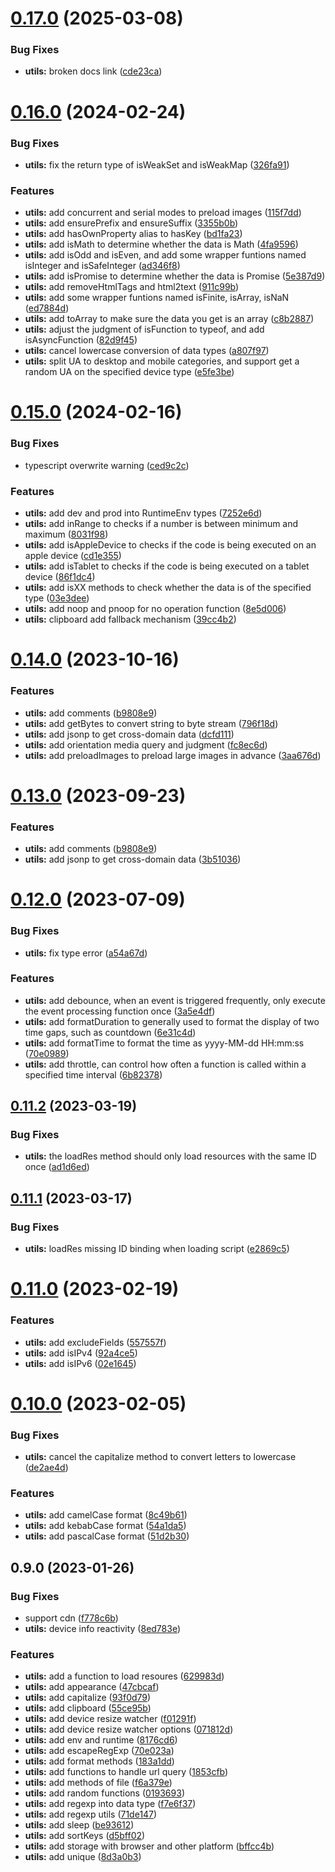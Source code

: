 # [0.17.0](https://github.com/chengpeiquan/bassist/compare/utils@0.16.0...utils@0.17.0) (2025-03-08)


### Bug Fixes

* **utils:** broken docs link ([cde23ca](https://github.com/chengpeiquan/bassist/commit/cde23caea82eb6cba50f6883086402f8ccdd505f))



# [0.16.0](https://github.com/chengpeiquan/bassist/compare/utils@0.15.0...utils@0.16.0) (2024-02-24)


### Bug Fixes

* **utils:** fix the return type of isWeakSet and isWeakMap ([326fa91](https://github.com/chengpeiquan/bassist/commit/326fa918095ba020f72114f35ca487594ba160cd))


### Features

* **utils:** add concurrent and serial modes to preload images ([115f7dd](https://github.com/chengpeiquan/bassist/commit/115f7dd7990f1a44c75c6427d04b10e60d456e0f))
* **utils:** add ensurePrefix and ensureSuffix ([3355b0b](https://github.com/chengpeiquan/bassist/commit/3355b0bd629f579a0c5ec0b9558cf5dfcf4a7d5e))
* **utils:** add hasOwnProperty alias to hasKey ([bd1fa23](https://github.com/chengpeiquan/bassist/commit/bd1fa236ab423918a193aa8bb74443f5ae82ad43))
* **utils:** add isMath to determine whether the data is Math ([4fa9596](https://github.com/chengpeiquan/bassist/commit/4fa95964558096b2b21f28f5392a07fc00d5389c))
* **utils:** add isOdd and isEven, and add some wrapper funtions named isInteger and isSafeInteger ([ad346f8](https://github.com/chengpeiquan/bassist/commit/ad346f8cb54e862db5862360f5a81f58b1e0c431))
* **utils:** add isPromise to determine whether the data is Promise ([5e387d9](https://github.com/chengpeiquan/bassist/commit/5e387d929a4c95ea254727e70fdfcddce3176adf))
* **utils:** add removeHtmlTags and html2text ([911c99b](https://github.com/chengpeiquan/bassist/commit/911c99bec6657dc2635e9c32dc44f139a3aaaba1))
* **utils:** add some wrapper funtions named isFinite, isArray, isNaN ([ed7884d](https://github.com/chengpeiquan/bassist/commit/ed7884d7c03618271bfa680b65f23afab399c89c))
* **utils:** add toArray to make sure the data you get is an array ([c8b2887](https://github.com/chengpeiquan/bassist/commit/c8b28873e1e2deedc5816db6e5098c0122a458c9))
* **utils:** adjust the judgment of isFunction to typeof, and add isAsyncFunction ([82d9f45](https://github.com/chengpeiquan/bassist/commit/82d9f458c664c463a2596b6cfefa49ca1095f3b4))
* **utils:** cancel lowercase conversion of data types ([a807f97](https://github.com/chengpeiquan/bassist/commit/a807f972bc9d0e3d4d2e70366407d23ca1d4bc79))
* **utils:** split UA to desktop and mobile categories, and support get a random UA on the specified device type ([e5fe3be](https://github.com/chengpeiquan/bassist/commit/e5fe3be72c8b45f5d2c53f288d3471398eb3007c))



# [0.15.0](https://github.com/chengpeiquan/bassist/compare/utils@0.14.0...utils@0.15.0) (2024-02-16)


### Bug Fixes

* typescript overwrite warning ([ced9c2c](https://github.com/chengpeiquan/bassist/commit/ced9c2c8a162f63b8b0ae66f65c384177eb7b0e3))


### Features

* **utils:** add dev and prod into RuntimeEnv types ([7252e6d](https://github.com/chengpeiquan/bassist/commit/7252e6d212e91bd0099715c5ffef05756792439b))
* **utils:** add inRange to checks if a number is between minimum and maximum ([8031f98](https://github.com/chengpeiquan/bassist/commit/8031f98fa225af8f2a81b7c830954da369d988c4))
* **utils:** add isAppleDevice to checks if the code is being executed on an apple device ([cd1e355](https://github.com/chengpeiquan/bassist/commit/cd1e3555bd630fd8942c28d2b6d06957c46e27f0))
* **utils:** add isTablet to checks if the code is being executed on a tablet device ([86f1dc4](https://github.com/chengpeiquan/bassist/commit/86f1dc4af968394427bc6efd21d6a06c85e818a5))
* **utils:** add isXX methods to check whether the data is of the specified type ([03e3dee](https://github.com/chengpeiquan/bassist/commit/03e3dee0d1954ef57359f51ec0d51df843b5973b))
* **utils:** add noop and pnoop for no operation function ([8e5d006](https://github.com/chengpeiquan/bassist/commit/8e5d006c7073e07a3bfda8b9345ee35f2ea8a403))
* **utils:** clipboard add fallback mechanism ([39cc4b2](https://github.com/chengpeiquan/bassist/commit/39cc4b271704fda05950361133044866ace9e796))



# [0.14.0](https://github.com/chengpeiquan/bassist/compare/utils@0.12.0...utils@0.14.0) (2023-10-16)


### Features

* **utils:** add comments ([b9808e9](https://github.com/chengpeiquan/bassist/commit/b9808e973d483abed456466829fcb37d6392f36b))
* **utils:** add getBytes to convert string to byte stream ([796f18d](https://github.com/chengpeiquan/bassist/commit/796f18d68cfef2dce1f3dbee4fbeea9aafccdea2))
* **utils:** add jsonp to get cross-domain data ([dcfd111](https://github.com/chengpeiquan/bassist/commit/dcfd1114b5d7e28af0879186720346e137369712))
* **utils:** add orientation media query and judgment ([fc8ec6d](https://github.com/chengpeiquan/bassist/commit/fc8ec6d2f6a493bc36cd46c8247de7acbe5646d8))
* **utils:** add preloadImages to preload large images in advance ([3aa676d](https://github.com/chengpeiquan/bassist/commit/3aa676d7bc6267d1880fc763a90b7d89a98216ed))



# [0.13.0](https://github.com/chengpeiquan/bassist/compare/utils@0.12.0...utils@0.13.0) (2023-09-23)


### Features

* **utils:** add comments ([b9808e9](https://github.com/chengpeiquan/bassist/commit/b9808e973d483abed456466829fcb37d6392f36b))
* **utils:** add jsonp to get cross-domain data ([3b51036](https://github.com/chengpeiquan/bassist/commit/3b51036542adb735adcd9f30122511373242ecc6))



# [0.12.0](https://github.com/chengpeiquan/bassist/compare/utils@0.11.2...utils@0.12.0) (2023-07-09)


### Bug Fixes

* **utils:** fix type error ([a54a67d](https://github.com/chengpeiquan/bassist/commit/a54a67dd86f91a1640ea10cc86f28eeacbf51290))


### Features

* **utils:** add debounce, when an event is triggered frequently, only execute the event processing function once ([3a5e4df](https://github.com/chengpeiquan/bassist/commit/3a5e4df737b128b4c1cd9b98f6c78ecef21ebd74))
* **utils:** add formatDuration to generally used to format the display of two time gaps, such as countdown ([6e31c4d](https://github.com/chengpeiquan/bassist/commit/6e31c4dc5981ccf7724c87a69c527a552d5648ff))
* **utils:** add formatTime to format the time as yyyy-MM-dd HH:mm:ss ([70e0989](https://github.com/chengpeiquan/bassist/commit/70e0989d2cb8c76384c730f0cb5eb6e19361c518))
* **utils:** add throttle, can control how often a function is called within a specified time interval ([6b82378](https://github.com/chengpeiquan/bassist/commit/6b82378cf07cae94ffa3cc7c290495f13c864c93))



## [0.11.2](https://github.com/chengpeiquan/bassist/compare/utils@0.11.1...utils@0.11.2) (2023-03-19)


### Bug Fixes

* **utils:** the loadRes method should only load resources with the same ID once ([ad1d6ed](https://github.com/chengpeiquan/bassist/commit/ad1d6ed4bd5f698eebae775350feb580a5072308))



## [0.11.1](https://github.com/chengpeiquan/bassist/compare/utils@0.11.0...utils@0.11.1) (2023-03-17)


### Bug Fixes

* **utils:** loadRes missing ID binding when loading script ([e2869c5](https://github.com/chengpeiquan/bassist/commit/e2869c50466e597d0cb3b36f4738b7ce39eb92a3))



# [0.11.0](https://github.com/chengpeiquan/bassist/compare/utils@0.10.0...utils@0.11.0) (2023-02-19)


### Features

* **utils:** add excludeFields ([557557f](https://github.com/chengpeiquan/bassist/commit/557557f9d2625a9b9c8860decb6690290dfaa79d))
* **utils:** add isIPv4 ([92a4ce5](https://github.com/chengpeiquan/bassist/commit/92a4ce5f1a366b53717d1df6c66b197e0eb5a6a2))
* **utils:** add isIPv6 ([02e1645](https://github.com/chengpeiquan/bassist/commit/02e16454676d1401a95a6487ec7e587f6c930f45))



# [0.10.0](https://github.com/chengpeiquan/bassist/compare/utils@0.9.0...utils@0.10.0) (2023-02-05)


### Bug Fixes

* **utils:** cancel  the capitalize method to convert letters to lowercase ([de2ae4d](https://github.com/chengpeiquan/bassist/commit/de2ae4d7c50877604933ee1123b8962801718679))


### Features

* **utils:** add camelCase format ([8c49b61](https://github.com/chengpeiquan/bassist/commit/8c49b61e36d207687977f295fa241b0508ea4d51))
* **utils:** add kebabCase format ([54a1da5](https://github.com/chengpeiquan/bassist/commit/54a1da57b84e1195e3b44e9cb0e0218dc064adfd))
* **utils:** add pascalCase format ([51d2b30](https://github.com/chengpeiquan/bassist/commit/51d2b300ea913003f4e9fc9f318ec281db75d779))



## 0.9.0 (2023-01-26)


### Bug Fixes

* support cdn ([f778c6b](https://github.com/chengpeiquan/bassist/commit/f778c6bf679773b2cab5b98b519e80a42c08a692))
* **utils:** device info reactivity ([8ed783e](https://github.com/chengpeiquan/bassist/commit/8ed783e7656c541c5494b5d493e0560a21884e8d))


### Features

* **utils:** add a function to load resoures ([629983d](https://github.com/chengpeiquan/bassist/commit/629983d9be863b49d42af9c6194dece21431a97d))
* **utils:** add appearance ([47cbcaf](https://github.com/chengpeiquan/bassist/commit/47cbcaf38a0d21005d9d8ac0d0c076dcc52fe818))
* **utils:** add capitalize ([93f0d79](https://github.com/chengpeiquan/bassist/commit/93f0d79b282c951970c2d52dffb8f9369454fd5b))
* **utils:** add clipboard ([55ce95b](https://github.com/chengpeiquan/bassist/commit/55ce95bbdec98d10d999936272f221e0ac9df635))
* **utils:** add device resize watcher ([f01291f](https://github.com/chengpeiquan/bassist/commit/f01291f1748583a7fe4ec4c9ba5e147f5ae36692))
* **utils:** add device resize watcher options ([071812d](https://github.com/chengpeiquan/bassist/commit/071812df5fdeeee5f7a5390b14bc4ccc441fe221))
* **utils:** add env and runtime ([8176cd6](https://github.com/chengpeiquan/bassist/commit/8176cd648a20f7f463a1187ff749ce67b1aa8620))
* **utils:** add escapeRegExp ([70e023a](https://github.com/chengpeiquan/bassist/commit/70e023a787903f4531678dd3d9e350148da20564))
* **utils:** add format methods ([183a1dd](https://github.com/chengpeiquan/bassist/commit/183a1ddf006e0be08df377df0b5260ea57d21d93))
* **utils:** add functions to handle url query ([1853cfb](https://github.com/chengpeiquan/bassist/commit/1853cfb2a23abad89067d9b6669650a2f89bf43e))
* **utils:** add methods of file ([f6a379e](https://github.com/chengpeiquan/bassist/commit/f6a379ec48dbe543b2e8f7ac6c4408d87be00634))
* **utils:** add random functions ([0193693](https://github.com/chengpeiquan/bassist/commit/0193693fd8667657d1e5a9b56b481fa5534cadea))
* **utils:** add regexp into data type ([f7e6f37](https://github.com/chengpeiquan/bassist/commit/f7e6f379baa1f066e64341e86c7e2371524c1fbf))
* **utils:** add regexp utils ([71de147](https://github.com/chengpeiquan/bassist/commit/71de14726f4b8d0bda60faf59a8a9bf524082c40))
* **utils:** add sleep ([be93612](https://github.com/chengpeiquan/bassist/commit/be93612447c874e9cf3c6217d709a087ad6b08aa))
* **utils:** add sortKeys ([d5bff02](https://github.com/chengpeiquan/bassist/commit/d5bff025e8ab8ce3894974a14d35f2dd2cb5ed1c))
* **utils:** add storage with browser and other platform ([bffcc4b](https://github.com/chengpeiquan/bassist/commit/bffcc4b73f53284bfaa9621177bd544b0f5f77a9))
* **utils:** add unique ([8d3a0b3](https://github.com/chengpeiquan/bassist/commit/8d3a0b38df96211bd4aeaa9f5b35b1bc18850fdc))



